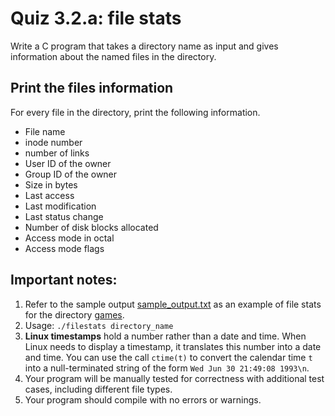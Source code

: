 # Quiz 3.2.a: file stats

Write a C program that takes a directory name as input and gives information about the named files in the directory.

## Print the files information
For every file in the directory, print the following information.

- File name
- inode number
- number of links
- User ID of the owner
- Group ID of the owner
- Size in bytes
- Last access
- Last modification
- Last status change
- Number of disk blocks allocated
- Access mode in octal
- Access mode flags

## Important notes:
1. Refer to the sample output [sample_output.txt](sample_output.txt) as an example of file stats for the directory [games](games).
1. Usage: `./filestats directory_name`
1. **Linux timestamps** hold a number rather than a date and time. When Linux needs to display a timestamp, it translates this number into a date and time. You can use the call `ctime(t)` to convert the calendar time `t` into a null-terminated string of the form `Wed Jun 30 21:49:08 1993\n`.
1. Your program will be manually tested for correctness with additional test cases, including different file types.
1. Your program should compile with no errors or warnings.
